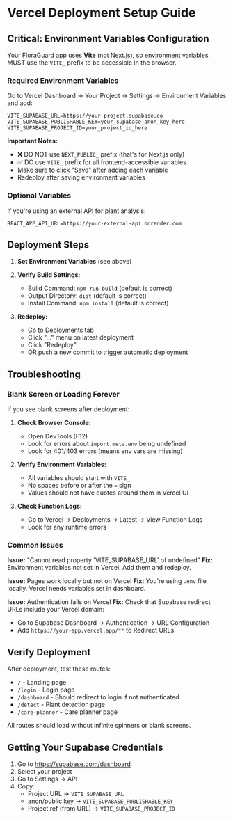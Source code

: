 # Vercel Deployment Setup Guide

## Critical: Environment Variables Configuration

Your FloraGuard app uses **Vite** (not Next.js), so environment variables MUST use the `VITE_` prefix to be accessible in the browser.

### Required Environment Variables

Go to Vercel Dashboard → Your Project → Settings → Environment Variables and add:

```
VITE_SUPABASE_URL=https://your-project.supabase.co
VITE_SUPABASE_PUBLISHABLE_KEY=your_supabase_anon_key_here
VITE_SUPABASE_PROJECT_ID=your_project_id_here
```

**Important Notes:**
- ❌ DO NOT use `NEXT_PUBLIC_` prefix (that's for Next.js only)
- ✅ DO use `VITE_` prefix for all frontend-accessible variables
- Make sure to click "Save" after adding each variable
- Redeploy after saving environment variables

### Optional Variables

If you're using an external API for plant analysis:
```
REACT_APP_API_URL=https://your-external-api.onrender.com
```

## Deployment Steps

1. **Set Environment Variables** (see above)
2. **Verify Build Settings:**
   - Build Command: `npm run build` (default is correct)
   - Output Directory: `dist` (default is correct)
   - Install Command: `npm install` (default is correct)

3. **Redeploy:**
   - Go to Deployments tab
   - Click "..." menu on latest deployment
   - Click "Redeploy"
   - OR push a new commit to trigger automatic deployment

## Troubleshooting

### Blank Screen or Loading Forever

If you see blank screens after deployment:

1. **Check Browser Console:**
   - Open DevTools (F12)
   - Look for errors about `import.meta.env` being undefined
   - Look for 401/403 errors (means env vars are missing)

2. **Verify Environment Variables:**
   - All variables should start with `VITE_`
   - No spaces before or after the `=` sign
   - Values should not have quotes around them in Vercel UI

3. **Check Function Logs:**
   - Go to Vercel → Deployments → Latest → View Function Logs
   - Look for any runtime errors

### Common Issues

**Issue:** "Cannot read property 'VITE_SUPABASE_URL' of undefined"
**Fix:** Environment variables not set in Vercel. Add them and redeploy.

**Issue:** Pages work locally but not on Vercel
**Fix:** You're using `.env` file locally. Vercel needs variables set in dashboard.

**Issue:** Authentication fails on Vercel
**Fix:** Check that Supabase redirect URLs include your Vercel domain:
- Go to Supabase Dashboard → Authentication → URL Configuration
- Add `https://your-app.vercel.app/**` to Redirect URLs

## Verify Deployment

After deployment, test these routes:
- `/` - Landing page
- `/login` - Login page
- `/dashboard` - Should redirect to login if not authenticated
- `/detect` - Plant detection page
- `/care-planner` - Care planner page

All routes should load without infinite spinners or blank screens.

## Getting Your Supabase Credentials

1. Go to https://supabase.com/dashboard
2. Select your project
3. Go to Settings → API
4. Copy:
   - Project URL → `VITE_SUPABASE_URL`
   - anon/public key → `VITE_SUPABASE_PUBLISHABLE_KEY`
   - Project ref (from URL) → `VITE_SUPABASE_PROJECT_ID`
